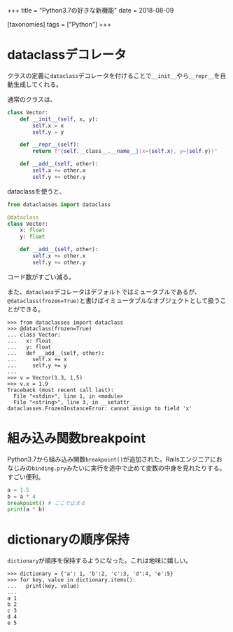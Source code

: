 +++
title = "Python3.7の好きな新機能"
date = 2018-08-09

[taxonomies]
tags = ["Python"]
+++
# dataclassデコレータ
クラスの定義に`dataclass`デコレータを付けることで`__init__`やら`__repr__`を自動生成してくれる。

通常のクラスは、

<!-- more -->

```python
class Vector:
    def __init__(self, x, y):
        self.x = x
        self.y = y

    def __repr__(self):
        return f"{self.__class__.__name__}(x={self.x}, y={self.y})"

    def __add__(self, other):
        self.x += other.x
        self.y += other.y
```
dataclassを使うと、

```python
from dataclasses import dataclass

@dataclass
class Vector:
    x: float
    y: float

    def __add__(self, other):
        self.x += other.x
        self.y += other.y
```
コード数がすごい減る。

また、`dataclass`デコレータはデフォルトではミュータブルであるが、`@dataclass(frozen=True)`と書けばイミュータブルなオブジェクトとして扱うことができる。

```console
>>> from dataclasses import dataclass
>>> @dataclass(frozen=True)
... class Vector:
...   x: float
...   y: float
...   def __add__(self, other):
...     self.x += x
...     self.y += y
...
>>> v = Vector(1.3, 1.5)
>>> v.x = 1.9
Traceback (most recent call last):
  File "<stdin>", line 1, in <module>
  File "<string>", line 3, in __setattr__
dataclasses.FrozenInstanceError: cannot assign to field 'x'
```

# 組み込み関数breakpoint
Python3.7から組み込み関数`breakpoint()`が追加された。Railsエンジニアにおなじみの`binding.pry`みたいに実行を途中で止めて変数の中身を見れたりする。すごい便利。

```python
a = 1.5
b = a * 4
breakpoint() # ここで止まる
print(a * b)
```

# dictionaryの順序保持
`dictionary`が順序を保持するようになった。これは地味に嬉しい。

```console
>>> dictionary = {'a': 1, 'b':2, 'c':3, 'd':4, 'e':5}
>>> for key, value in dictionary.items():
...   print(key, value)
...
a 1
b 2
c 3
d 4
e 5
```
